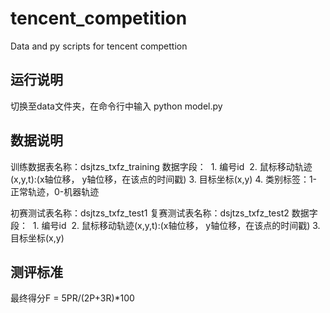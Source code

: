 # tencent_competition
Data and py scripts for tencent compettion

## 运行说明
切换至data文件夹，在命令行中输入 python model.py

## 数据说明
训练数据表名称：dsjtzs_txfz_training
数据字段：
  1. 编号id
  2. 鼠标移动轨迹(x,y,t):(x轴位移， y轴位移，在该点的时间戳)
  3. 目标坐标(x,y)
  4. 类别标签：1-正常轨迹，0-机器轨迹
  
初赛测试表名称：dsjtzs_txfz_test1
复赛测试表名称：dsjtzs_txfz_test2
数据字段：
  1. 编号id
  2. 鼠标移动轨迹(x,y,t):(x轴位移， y轴位移，在该点的时间戳)
  3. 目标坐标(x,y)
  
## 测评标准
最终得分F = 5PR/(2P+3R)*100
